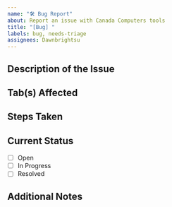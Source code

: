 ```yaml
---
name: "🛠 Bug Report"
about: Report an issue with Canada Computers tools
title: "[Bug] "
labels: bug, needs-triage
assignees: Dawnbrightsu
---
```


## Description of the Issue
<!-- Provide a clear and concise description of the problem -->

## Tab(s) Affected
<!-- Which tab(s) is this issue related to? -->

## Steps Taken
<!-- List any troubleshooting or actions already done -->

## Current Status
- [ ] Open
- [ ] In Progress
- [ ] Resolved

## Additional Notes
<!-- Add any extra details, images, or context here -->
